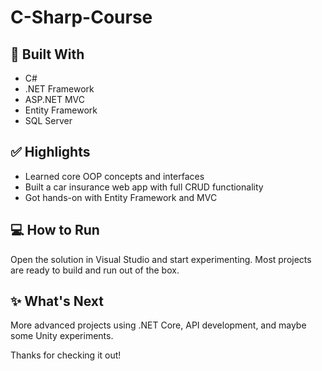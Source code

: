 # C-Sharp-Course

## 🔨 Built With
- C#
- .NET Framework
- ASP.NET MVC
- Entity Framework
- SQL Server

## ✅ Highlights
- Learned core OOP concepts and interfaces
- Built a car insurance web app with full CRUD functionality
- Got hands-on with Entity Framework and MVC

## 💻 How to Run
Open the solution in Visual Studio and start experimenting. Most projects are ready to build and run out of the box.

## ✨ What's Next
More advanced projects using .NET Core, API development, and maybe some Unity experiments.

Thanks for checking it out!

